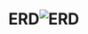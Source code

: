 # ERD![ERD](https://user-images.githubusercontent.com/109522095/181484684-d1a998c1-86df-4293-8ac1-57c98ea90206.png)
